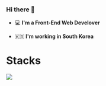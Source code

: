 ### Hi there 👋   

 - 💻   **I'm a Front-End Web Develover**    

 - 🇰🇷    **I'm working in South Korea**

# Stacks
<img src="https://img.shields.io/badge/Python-3766AB?style=flat-square&logo=Python&logoColor=white"/>

<!--
**hand-mj/hand-mj** is a ✨ _special_ ✨ repository because its `README.md` (this file) appears on your GitHub profile.

Here are some ideas to get you started:

- 🔭 I’m currently working on ...
- 🌱 I’m currently learning ...
- 👯 I’m looking to collaborate on ...
- 🤔 I’m looking for help with ...
- 💬 Ask me about ...
- 📫 How to reach me: ...
- 😄 Pronouns: ...
- ⚡ Fun fact: ...
-->
